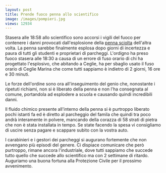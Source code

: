 ```yaml
---
layout: post
title: Prende fuoco penna allo scientifico
image: /images/pompieri.jpg
views: 12934
---
```


Stasera alle 18:58 allo scientifico sono accorsi i vigili del fuoco per contenere i danni provocati dall'esplosione della [penna sciolta](/posts/2023-9-26-penna-inesplosa.md) dell'altra volta.
La penna sarebbe finalmente esplosa dopo giorni di incertezza e paura di tutti gli studenti e proprietari di parcheggi. L'ordigno ha preso fuoco stasera alle 18:30 a causa di un errore di fuso orario di chi ha progettato l'esplosivo, che abitando a Ceglie, ha per sbaglio usato il fuso orario di Ceglie Marina che come tutti sappiamo è indietro di 2 giorni, 16 ore e 30 minuti.

Le forze dell'ordine sono ora all'inseguimento del genio che, nonostante i ripetuti richiami, non si è liberato della penna e non l'ha consegnata al comune, portandola ad esplodere a scuola e causando quindi incredibili danni.

Il fluido chimico presente all'interno della penna si è purtroppo liberato pochi istanti fa ed è diretto al parcheggio del famila che quindi tra poco andrà interamente in polvere, mancando della corazza di 58 strati di pietra che non è stata installata in tempo.
Se state facendo la spesa vi consigliamo di uscire senza pagare e scappare subito con la vostra auto.

I carabinieri e i gestori dei parcheggi si augurano fortemente che non avvengano più episodi del genere. Ci dispiace comunicare che però purtroppo, rimane ancora l'industriale, dove tutti sappiamo che succede tutto quello che succede allo scientifico ma con 2 settimane di ritardo. Auguriamo una buona fortuna alla Protezione Civile per il prossimo avvenimento.
